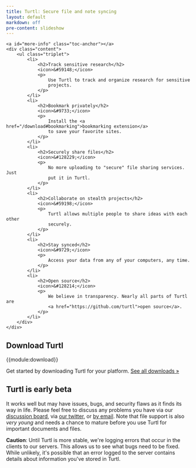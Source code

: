 ```yaml
---
title: Turtl: Secure file and note syncing
layout: default
markdown: off
pre-content: slideshow
---
```


    <a id="more-info" class="toc-anchor"></a>
    <div class="content">
        <ul class="triplet">
            <li>
                <h2>Track sensitive research</h2>
                <icon>&#59148;</icon>
                <p>
                    Use Turtl to track and organize research for sensitive
                    projects.
                </p>
            </li>
            <li>
                <h2>Bookmark privately</h2>
                <icon>&#9733;</icon>
                <p>
                    Install the <a href="/download#bookmarking">bookmarking extension</a>
                    to save your favorite sites.
                </p>
            </li>
            <li>
                <h2>Securely share files</h2>
                <icon>&#128229;</icon>
                <p>
                    No more uploading to "secure" file sharing services. Just
                    put it in Turtl.
                </p>
            </li>
            <li>
                <h2>Collaborate on stealth projects</h2>
                <icon>&#59198;</icon>
                <p>
                    Turtl allows multiple people to share ideas with each other
                    securely.
                </p>
            </li>
            <li>
                <h2>Stay synced</h2>
                <icon>&#9729;</icon>
                <p>
                    Access your data from any of your computers, any time.
                </p>
            </li>
            <li>
                <h2>Open source</h2>
                <icon>&#128214;</icon>
                <p>
                    We believe in transparency. Nearly all parts of Turtl are
                    <a href="https://github.com/turtl">open source</a>.
                </p>
            </li>
        </div>
    </div>
</section>

<section>
    <div class="content clear">
        <div class="download">
            <h1>
                Download Turtl
                <!--<small><a href="/download">all downloads &raquo;</a></small>-->
            </h1>
            {{module:download}}
            <p>
                Get started by downloading Turtl for your platform. <a href="/download">See all downloads &raquo;</a>
            </p>
        </div>
    </div>
</section>

<section>
    <div class="content">
        <div class="extra clear">
            <h2>Turtl is early beta</h2>
            <p>
                It works well but may have issues, bugs, and security flaws as it finds its way in life.
                Please feel free to discuss any problems you have via our <a href="http://groups.google.com/d/forum/turtl">discussion board</a>,
                via <a href="https://twitter.com/turtlapp">our twitter</a>, or <a href="mailto:info@turtl.it">by email</a>. Note that file support is
                also <em>very young</em> and needs a chance to mature before you use Turtl for important documents and files.
            </p>
            <p>
                <strong>Caution</strong>: Until Turtl is more stable, we're logging errors that occur in the clients to our servers. This allows us to
                see what bugs need to be fixed. While unlikely, it's possible that an error logged to the server contains details about information
                you've stored in Turtl.
            </p>
        </div>
    </div>
